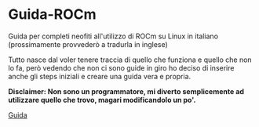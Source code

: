 # Guida-ROCm
Guida per completi neofiti all'utilizzo di ROCm su Linux in italiano (prossimamente provvederò a tradurla in inglese)

Tutto nasce dal voler tenere traccia di quello che funziona e quello che non lo fa, però vedendo che non ci sono guide in giro ho deciso di inserire anche gli steps iniziali e creare una guida vera e propria. 

**Disclaimer: Non sono un programmatore, mi diverto semplicemente ad utilizzare quello che trovo, magari modificandolo un po'.**

[Guida](Tutorial_rocm.md)
